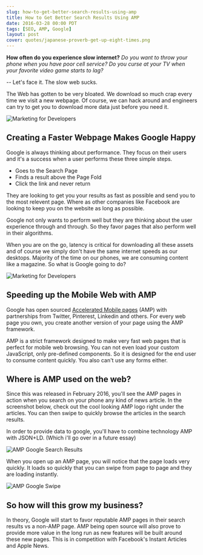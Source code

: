 ```yaml
---
slug: how-to-get-better-search-results-using-amp
title: How to Get Better Search Results Using AMP
date: 2016-03-28 00:00 PDT
tags: [SEO, AMP, Google]
layout: post
cover: quotes/japanese-proverb-get-up-eight-times.png
---
```


**How often do you experience slow internet?** *Do you want to throw
your phone when you have poor cell service?*
*Do you curse at your TV when your favorite video game starts to lag?*

-- Let's face it. The slow web sucks.

The Web has gotten to be very bloated. We download so much crap
every time we visit a new webpage. Of course, we can hack around and
engineers can try to get you to download more data just before you need
it.

![Marketing for Developers](posts/software-laptop.png "Marketing for
Developers")

## Creating a Faster Webpage Makes Google Happy

Google is always thinking about performance. They focus on their users
and it's a success when a user performs these three simple steps.

- Goes to the Search Page
- Finds a result above the Page Fold
- Click the link and never return

They are looking to get you your results as fast as
possible and send you to the most relevent page. Where as other
companies like Facebook are looking to keep you on the website as long
as possible.

Google not only wants to perform well but they are thinking about the
user experience through and through. So they favor pages that also
perform well in their algorithms.

When you are on the go, latency is critical for downloading all these
assets and of course we simply don't have the same internet speeds as
our desktops. Majority of the time on our phones, we are consuming
content like a magazine. So what is Google going to do?

![Marketing for Developers](posts/browsing-instagram.png "Marketing for
Developers")

## Speeding up the Mobile Web with AMP

Google has open sourced <a href="https://www.ampproject.org/" target="_blank" rel="nofollow">Accelerated Mobile pages</a> (AMP)
with partnerships from Twitter, Pinterest, Linkedin and others. For every web page you
own, you create another version of your page using the AMP framework.

AMP is a strict framework designed to make very fast web pages that is
perfect for mobile web browsing. You can not even load your custom
JavaScript, only pre-defined components. So it is designed for the end user to consume content
quickly. You also can't use any forms either.

## Where is AMP used on the web?

Since this was released in February 2016, you'll see the AMP pages in
action when you search on your phone any kind of news article. In the
screenshot below, check out the cool looking AMP logo right under the
articles. You can then swipe to quickly browse the articles in the
search results.

In order to provide data to google, you'll have to combine technology AMP with
JSON+LD. (Which i'll go over in a future essay)

![AMP Google Search Results](posts/amp-google-search-results.png "AMP
Google Search Results")

When you open up an AMP page, you will notice that the page loads very
quickly. It loads so quickly that you can swipe from page to page and
they are loading instantly.

![AMP Google Swipe](posts/amp-google-swipe.png "AMP
Google Swipe")

## So how will this grow my business?

In theory, Google will start to favor reputable AMP pages in their
search results vs a non-AMP page. AMP being open source will also prove
to provide more value in the long run as new features will be built
around these new pages. This is in competition with
Facebook's Instant Articles and Apple News.
